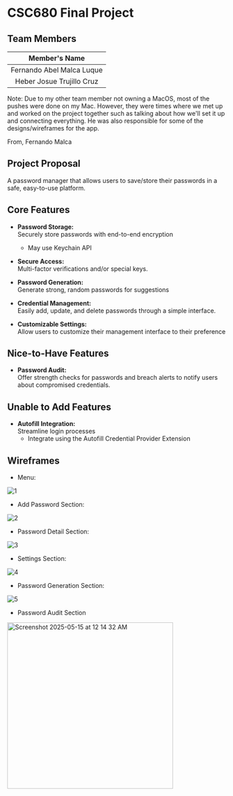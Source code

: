 # CSC680 Final Project

## Team Members

| Member's Name    | 
|:------------:|
| Fernando Abel Malca Luque  |
| Heber Josue Trujillo Cruz    | 

Note:
 Due to my other team member not owning a MacOS, most of the pushes were done on my Mac.
 However, they were times where we met up and worked on the project together such as 
 talking about how we'll set it up and connecting everything. He was also responsible for
 some of the designs/wireframes for the app.

 From, Fernando Malca

## Project Proposal

A password manager that allows users to save/store their passwords in a safe, easy-to-use platform. 

## Core Features

- **Password Storage:**  
  Securely store passwords with end-to-end encryption
    - May use Keychain API

- **Secure Access:**  
  Multi-factor verifications and/or special keys.

- **Password Generation:**  
  Generate strong, random passwords for suggestions

- **Credential Management:**  
  Easily add, update, and delete passwords through a simple interface.

- **Customizable Settings:**  
  Allow users to customize their management interface to their preference

## Nice-to-Have Features

- **Password Audit:**  
  Offer strength checks for passwords and breach alerts to notify users about compromised credentials.

## Unable to Add Features
- **Autofill Integration:**  
  Streamline login processes
    - Integrate using the Autofill Credential Provider Extension

## Wireframes

- Menu:

![1](https://github.com/user-attachments/assets/07219c15-3969-4011-a7bf-87bbd1b44686)
- Add Password Section:

![2](https://github.com/user-attachments/assets/21421e21-89c5-4df8-a7dc-928cfc304873)
- Password Detail Section:

![3](https://github.com/user-attachments/assets/18e6aa7b-2c7f-43e6-a1f4-27fb725a81e9)
- Settings Section:

![4](https://github.com/user-attachments/assets/ae5313a5-0b51-4caa-83fb-5e66613976e1)
- Password Generation Section:

![5](https://github.com/user-attachments/assets/7bfb69a9-5d6f-4191-aa7e-506edf10dbe4)
- Password Audit Section
<img width="381" alt="Screenshot 2025-05-15 at 12 14 32 AM" src="https://github.com/user-attachments/assets/fade5fd3-a17f-4fac-a23a-dc486ee9a048" />
